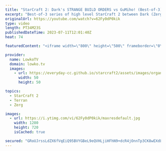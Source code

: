 ```yaml
---
title: "StarCraft 2: Dark's STRANGE BUILD ORDERS vs GuMiho! (Best-of-3)"
excerpt: "Best-of-3 series of high level StarCraft 2 between Dark (Zerg) and GuMiho (Terran). This is a match where Dark decides to play very aggressively, despite GuMiho's Reaper focused Terran build order. Support my work: https://patreon.com/lowkotv Lowko Merch: https://lowko.shop  My YouTube channels: https://youtube.com/lowkotv"
originalUrl: https://youtube.com/watch?v=62Fy0dP0kik
type: video
length: PT34M23S
publishedDateTime: 2023-07-11T12:01:40Z
heat: 74

featuredContent: "<iframe width=\"800\" height=\"500\" frameborder=\"0\" src=\"https://www.youtube.com/embed/62Fy0dP0kik\" allow=\"accelerometer; autoplay; encrypted-media; gyroscope; picture-in-picture\" allowfullscreen></iframe>"

provider:
  name: LowkoTV
  domain: lowko.tv
  images:
    - url: https://everyday-cc.github.io/starcraft2/assets/images/organizations/lowko.tv-50x50.jpg
      width: 50
      height: 50

topics:
  - StarCraft 2
  - Terran
  - Zerg

images:
  - url: https://i.ytimg.com/vi/62Fy0dP0kik/maxresdefault.jpg
    width: 1280
    height: 720
    isCached: true

secured: "GRoUJrssLdZX6fVqEiQ95BVYGBeL9eQVHLjiHFhN9+dcR4jOnnTp3CK8wEXdLhPsDPjtWW7RJFAIzqeZoF7Rnj2S3L2cLELMcciiNWTysztWNKmNg2vlUfNKskD2rvfwBgXL8WJT3kMSI0SjLugA7um+58e4bNPwaMajsmpsUjvVi53SmBYE7eug7dOHdcxdJ58WJczEb2Dd8OswPVFuHpE8TUU7xoVhs9HFPfC0EyLct5atPd/VyUx06IyWLbycmkSR0h/px+P9JnAmGxzv4wfkLXTmMeEHeUPvljldHy9CCoB2X3Vr2USXIcEd2Y4f3VMob2H8J6s3my5SWJncvOAu5sdx98fSCAQDYn/xQoPDHAI8sFORwmW58CZg2pakvtu7y5XHifpo77tyAI38Iw5GWdq3o8BDaskHeX0x3Lc=;tk0su2hKCWvE23MIG25ohQ=="
---
```


